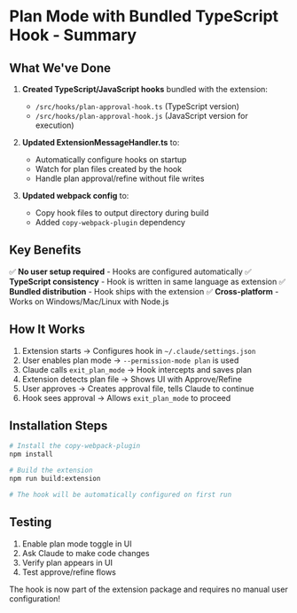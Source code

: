 # Plan Mode with Bundled TypeScript Hook - Summary

## What We've Done

1. **Created TypeScript/JavaScript hooks** bundled with the extension:
   - `/src/hooks/plan-approval-hook.ts` (TypeScript version)
   - `/src/hooks/plan-approval-hook.js` (JavaScript version for execution)

2. **Updated ExtensionMessageHandler.ts** to:
   - Automatically configure hooks on startup
   - Watch for plan files created by the hook
   - Handle plan approval/refine without file writes

3. **Updated webpack config** to:
   - Copy hook files to output directory during build
   - Added `copy-webpack-plugin` dependency

## Key Benefits

✅ **No user setup required** - Hooks are configured automatically
✅ **TypeScript consistency** - Hook is written in same language as extension
✅ **Bundled distribution** - Hook ships with the extension
✅ **Cross-platform** - Works on Windows/Mac/Linux with Node.js

## How It Works

1. Extension starts → Configures hook in `~/.claude/settings.json`
2. User enables plan mode → `--permission-mode plan` is used
3. Claude calls `exit_plan_mode` → Hook intercepts and saves plan
4. Extension detects plan file → Shows UI with Approve/Refine
5. User approves → Creates approval file, tells Claude to continue
6. Hook sees approval → Allows `exit_plan_mode` to proceed

## Installation Steps

```bash
# Install the copy-webpack-plugin
npm install

# Build the extension
npm run build:extension

# The hook will be automatically configured on first run
```

## Testing

1. Enable plan mode toggle in UI
2. Ask Claude to make code changes
3. Verify plan appears in UI
4. Test approve/refine flows

The hook is now part of the extension package and requires no manual user configuration!